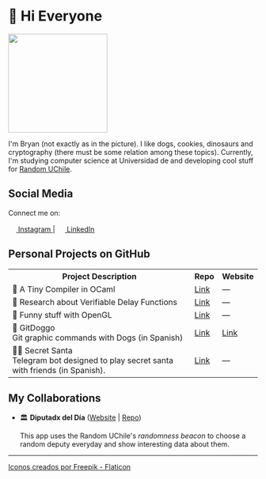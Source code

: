 # 👋 Hi Everyone
<img src="https://miro.medium.com/max/625/1*C-zXmTMHObZWyZBUbdruGg.jpeg" style='width: 200px;' />

I'm Bryan (not exactly as in the picture). I like dogs, cookies, dinosaurs and cryptography (there must be some relation among these topics).
Currently, I'm studying computer science at Universidad de and developing cool stuff for [Random UChile](https://random.uchile.cl/).

## Social Media
Connect me on:

<a href="https://www.instagram.com/bryawnie/"> <img src="https://cdn-icons-png.flaticon.com/512/2111/2111463.png" style='width: 16px;' /> Instagram </a>
| 
<a href="https://linkedin.com/in/bryortizp"> <img src="https://cdn-icons-png.flaticon.com/512/174/174857.png" style='width: 16px;' /> LinkedIn </a>

## Personal Projects on GitHub
<table>
  <tr>
    <th>Project Description</th>
    <th>Repo</th>
    <th>Website</th>
  </tr>
  <tr>
    <td>🐫 A Tiny Compiler in OCaml</td>
    <td>
      <a href="https://github.com/bryawnie/tiny-compiler">
        Link
      </a>
    </td>
    <td>—</td>
  </tr>
  <tr>
    <td>📖 Research about Verifiable Delay Functions</td>
    <td>
      <a href="https://github.com/clcert/vdf/wiki">
        Link
      </a>
    </td>
    <td>—</td>
  </tr>
  <tr>
    <td>👾 Funny stuff with OpenGL</td>
    <td>
      <a href="https://github.com/bryawnie/Py3OpenGL">
        Link
      </a>
    </td>
    <td>—</td>
  </tr>
  <tr>
    <td>
      🐶 GitDoggo<br/>
      Git graphic commands with Dogs (in Spanish)
    </td>
    <td>
      <a href="https://github.com/bryawnie/git-doggo">
        Link
      </a>
    </td>
    <td>
      <a href="https://bryawnie.github.io/git-doggo/">
        Link
      </a>
    </td>
  </tr>
  <tr>
    <td>
      🎅🏻 Secret Santa<br/>
      Telegram bot designed to play secret santa with friends (in Spanish).
    </td>
    <td>
      <a href="https://github.com/bryawnie/SecretSantaBot">
        Link
      </a>
    </td>
    <td>—</td>
  </tr>
</table>
  
  

## My Collaborations
- 🏛️ **Diputadx del Día** ([Website](https://diputado.labs.clcert.cl/) | [Repo](https://github.com/clcert/beacon-politicians-app))
  
  This app uses the Random UChile's *randomness beacon* to choose a random deputy everyday and show interesting data about them.
<!---
bryawnie/bryawnie is a ✨ special ✨ repository because its `README.md` (this file) appears on your GitHub profile.
You can click the Preview link to take a look at your changes.
--->
---

<a href="https://www.flaticon.es/" title="iconos">Iconos creados por Freepik - Flaticon</a>

